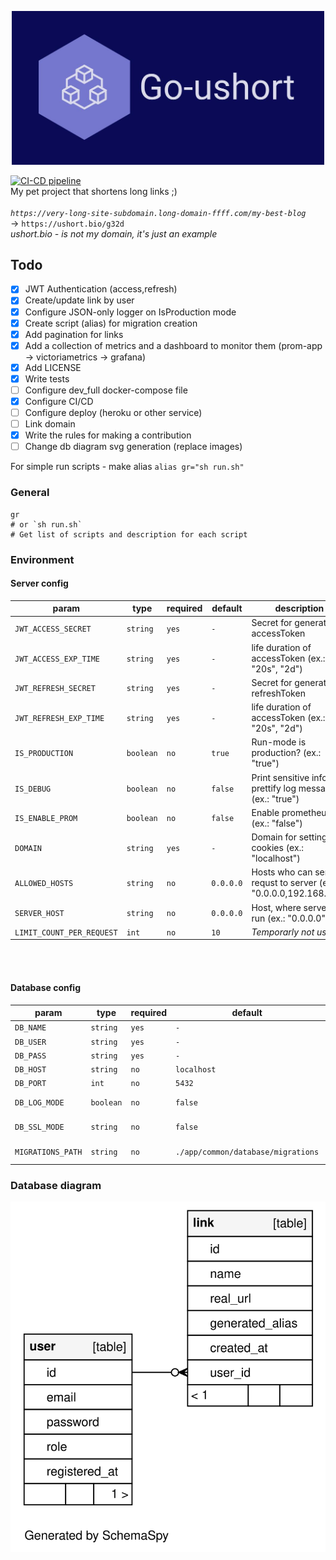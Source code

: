 <p align="center">
 <img src='assets/logo.jpg' width='500'>
</p>

[![CI-CD pipeline](https://github.com/WenzzyX/go-ushort/actions/workflows/ci-cd.production.yml/badge.svg)](https://github.com/WenzzyX/go-ushort/actions/workflows/ci-cd.production.yml)
&nbsp;\
My pet project that shortens long links ;)\
&nbsp;\
_`https://very-long-site-subdomain.long-domain-ffff.com/my-best-blog`_ \
-> `https://ushort.bio/g32d` \
_ushort.bio - is not my domain, it's just an example_

## Todo

- [x] JWT Authentication (access,refresh)
- [x] Create/update link by user
- [X] Configure JSON-only logger on IsProduction mode
- [x] Create script (alias) for migration creation
- [x] Add pagination for links
- [x] Add a collection of metrics and a dashboard to monitor them (prom-app -> victoriametrics -> grafana)
- [x] Add LICENSE
- [x] Write tests
- [ ] Configure dev_full docker-compose file
- [x] Configure CI/CD
- [ ] Configure deploy (heroku or other service)
- [ ] Link domain
- [x] Write the rules for making a contribution
- [ ] Change db diagram svg generation (replace images)

For simple run scripts - make alias `alias gr="sh run.sh"`

### General

```shell
gr
# or `sh run.sh`
# Get list of scripts and description for each script
```

### Environment

#### Server config

| param                     | type      | required | default   | description                                                      |
---------------------------|-----------|----------|-----------|------------------------------------------------------------------|
| `JWT_ACCESS_SECRET`       | `string`  | `yes`    | `-`       | Secret for generating accessToken                                |
| `JWT_ACCESS_EXP_TIME`     | `string`  | `yes`    | `-`       | life duration of accessToken (ex.: "20s", "2d")                  |
| `JWT_REFRESH_SECRET`      | `string`  | `yes`    | `-`       | Secret for generating refreshToken                               |
| `JWT_REFRESH_EXP_TIME`    | `string`  | `yes`    | `-`       | life duration of accessToken (ex.: "20s", "2d")                  |
| `IS_PRODUCTION`           | `boolean` | `no`     | `true`    | Run-mode is production? (ex.: "true")                            |
| `IS_DEBUG`                | `boolean` | `no`     | `false`   | Print sensitive info and prettify log messages? (ex.: "true")    |
| `IS_ENABLE_PROM`          | `boolean` | `no`     | `false`   | Enable prometheus? (ex.: "false")                                |
| `DOMAIN`                  | `string`  | `yes`    | `-`       | Domain for setting cookies (ex.: "localhost")                    |
| `ALLOWED_HOSTS`           | `string`  | `no`     | `0.0.0.0` | Hosts who can send requst to server (ex.: "0.0.0.0,192.168.1.1") |
| `SERVER_HOST`             | `string`  | `no`     | `0.0.0.0` | Host, where server will run (ex.: "0.0.0.0")                     |
| `LIMIT_COUNT_PER_REQUEST` | `int`     | `no`     | `10`      | _Temporarly not using_                                           |

&nbsp;\
&nbsp;

#### Database config

| param             | type      | required | default                      | description                                                      |
-------------------|-----------|----------|------------------------------|------------------------------------------------------------------|
| `DB_NAME`         | `string`  | `yes`    | `-`                          | DB name                                                          |
| `DB_USER`         | `string`  | `yes`    | `-`                          | DB user                                                          |
| `DB_PASS`         | `string`  | `yes`    | `-`                          | DB password                                                      |
| `DB_HOST`         | `string`  | `no`     | `localhost`                  | DB host (ex.: "localhost")                                       |
| `DB_PORT`         | `int`     | `no`     | `5432`                       | DB port   (ex.: "5432")                                          |
| `DB_LOG_MODE`     | `boolean` | `no`     | `false`                      | Output SQL and other query information? (ex.: "true")            |
| `DB_SSL_MODE`     | `string`  | `no`     | `false`                      | Use SSL mode (ex.: "disable", "enable")                          |
| `MIGRATIONS_PATH` | `string`  | `no`     | `./app/common/database/migrations` | Migrations folder path (ex.: "./app/common/database/migrations") |


### Database diagram
![DB-diagram image](assets/db-diagram/diagrams/summary/relationships.real.large.svg)